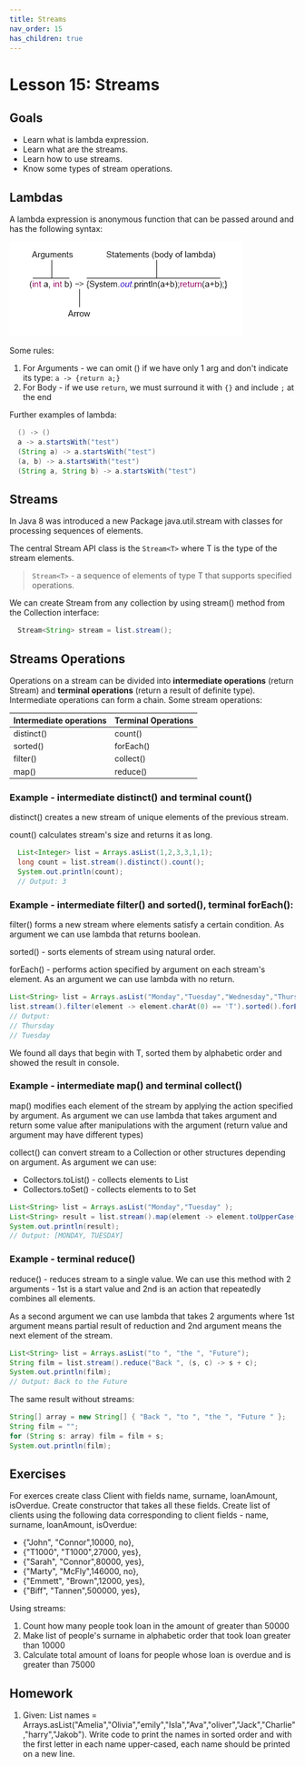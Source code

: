 ```yaml
---
title: Streams
nav_order: 15
has_children: true
---
```


# Lesson 15: Streams

## Goals

- Learn what is lambda expression.
- Learn what are the streams.
- Learn how to use streams.
- Know some types of stream operations.

## Lambdas

A lambda expression is anonymous function that can be passed around and has the following syntax:

![Lambda expresson](lambdaex.png)

Some rules:

1. For Arguments - we can omit () if we have only 1 arg and don't indicate its type: `a -> {return a;}`
2. For Body - if we use `return`, we must surround it with `{}` and include `;` at the end

Further examples of lambda:

```java
  () -> ()
  a -> a.startsWith("test")
  (String a) -> a.startsWith("test")
  (a, b) -> a.startsWith("test")
  (String a, String b) -> a.startsWith("test")
```

## Streams

In Java 8 was introduced a new Package java.util.stream with classes for processing sequences of elements.

The central Stream API class is the `Stream<T>` where T is the type of the stream elements.

> `Stream<T>` - a sequence of elements of type T that supports specified operations.

We can create Stream from any collection by using stream() method from the Collection interface:

```java
  Stream<String> stream = list.stream();
```

## Streams Operations

Operations on a stream can be divided into **intermediate operations** (return Stream) and **terminal operations** (return a result of definite type). Intermediate operations can form a chain. Some stream operations:

| Intermediate operations | Terminal Operations |
| :---------------------- | :------------------ |
| distinct()              | count()             |
| sorted()                | forEach()           |
| filter()                | collect()           |
| map()                   | reduce()            |

### Example - intermediate distinct() and terminal count()

distinct() creates a new stream of unique elements of the previous stream.

count() calculates stream's size and returns it as long.

```java
  List<Integer> list = Arrays.asList(1,2,3,3,1,1);
  long count = list.stream().distinct().count();
  System.out.println(count);
  // Output: 3
```

### Example - intermediate filter() and sorted(), terminal forEach():

filter() forms a new stream where elements satisfy a certain condition. As argument we can use lambda that returns boolean.

sorted() - sorts elements of stream using natural order.

forEach() - performs action specified by argument on each stream's element. As an argument we can use lambda with no return.

```java
List<String> list = Arrays.asList("Monday","Tuesday","Wednesday","Thursday","Friday","Saturday","Sunday" );
list.stream().filter(element -> element.charAt(0) == 'T').sorted().forEach(s->System.out.println(s));
// Output:
// Thursday
// Tuesday
```

We found all days that begin with T, sorted them by alphabetic order and showed the result in console.

### Example - intermediate map() and terminal collect()

map() modifies each element of the stream by applying the action specified by argument. As argument we can use lambda that takes argument and return some value after manipulations with the argument (return value and argument may have different types)

collect() can convert stream to a Collection or other structures depending on argument. As argument we can use:

- Collectors.toList() - collects elements to List
- Collectors.toSet() - collects elements to to Set

```java
List<String> list = Arrays.asList("Monday","Tuesday" );
List<String> result = list.stream().map(element -> element.toUpperCase()).collect(Collectors.toList());
System.out.println(result);
// Output: [MONDAY, TUESDAY]
```

### Example - terminal reduce()

reduce() - reduces stream to a single value. We can use this method with 2 arguments - 1st is a start value and 2nd is an action that repeatedly combines all elements.

As a second argument we can use lambda that takes 2 arguments where 1st argument means partial result of reduction and 2nd argument means the next element of the stream.

```java
List<String> list = Arrays.asList("to ", "the ", "Future");
String film = list.stream().reduce("Back ", (s, c) -> s + c);
System.out.println(film);
// Output: Back to the Future
```

The same result without streams:

```java
String[] array = new String[] { "Back ", "to ", "the ", "Future " };
String film = "";
for (String s: array) film = film + s;
System.out.println(film);
```

## Exercises

For exerces create class Client with fields name, surname, loanAmount, isOverdue.
Create constructor that takes all these fields.
Create list of clients using the following data corresponding to client fields - name, surname, loanAmount, isOverdue:

- {"John", "Connor",10000, no},
- {"T1000", "T1000",27000, yes},
- {"Sarah", "Connor",80000, yes},
- {"Marty", "McFly",146000, no},
- {"Emmett", "Brown",12000, yes},
- {"Biff", "Tannen",500000, yes},

Using streams:

1. Count how many people took loan in the amount of greater than 50000
2. Make list of people's surname in alphabetic order that took loan greater than 10000
3. Calculate total amount of loans for people whose loan is overdue and is greater than 75000

## Homework

1. Given:
   List<String> names = Arrays.asList("Amelia","Olivia","emily","Isla","Ava","oliver","Jack","Charlie","harry","Jakob").
   Write code to print the names in sorted order and with the first letter in each name upper-cased, each name should be printed on a new line.
